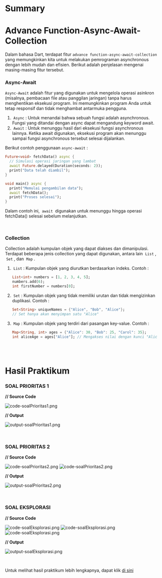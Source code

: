 # Summary 

# Advance Function-Async-Await-Collection

Dalam bahasa Dart, terdapat fitur `advance function-async-await-collection` yang memungkinkan kita untuk melakukan pemrograman asynchronous dengan lebih mudah dan efisien. Berikut adalah penjelasan mengenai masing-masing fitur tersebut.

### **Async-Await**
`Async-Await` adalah fitur yang digunakan untuk mengelola operasi asinkron (misalnya, pembacaan file atau panggilan jaringan) tanpa harus menghentikan eksekusi program. Ini memungkinkan program Anda untuk tetap responsif dan tidak menghambat antarmuka pengguna.
1. &nbsp;`Async`&nbsp;: Untuk menandai bahwa sebuah fungsi adalah asynchronous. Fungsi yang ditandai dengan async dapat mengandung keyword await.
2. &nbsp;`Await`&nbsp;: Untuk menunggu hasil dari eksekusi fungsi asynchronous lainnya. Ketika await digunakan, eksekusi program akan menunggu sampai fungsi asynchronous tersebut selesai dijalankan.  

Berikut contoh penggunaan `async-await` :  
```dart
Future<void> fetchData() async {
  // Simulasi operasi jaringan yang lambat
  await Future.delayed(Duration(seconds: 2));
  print("Data telah diambil");
}

void main() async {
  print("Memulai pengambilan data");
  await fetchData();
  print("Proses selesai");
}
```
Dalam contoh ini, &nbsp;`await`&nbsp; digunakan untuk menunggu hingga operasi fetchData() selesai sebelum melanjutkan.

<br>

### **Collection**
Collection adalah kumpulan objek yang dapat diakses dan dimanipulasi. Terdapat beberapa jenis collection yang dapat digunakan, antara lain &nbsp;`List`&nbsp;, &nbsp;`Set`&nbsp;, dan &nbsp;`Map`&nbsp;.
1. &nbsp;`List`&nbsp;: Kumpulan objek yang diurutkan berdasarkan indeks. Contoh :  
   ```dart
   List<int> numbers = [1, 2, 3, 4, 5];
   numbers.add(6);
   int firstNumber = numbers[0];
   ```
2. &nbsp;`Set`&nbsp;: Kumpulan objek yang tidak memiliki urutan dan tidak mengizinkan duplikasi. Contoh :  
   ```dart
   Set<String> uniqueNames = {"Alice", "Bob", "Alice"};
   // Set hanya akan menyimpan satu "Alice"
   ```
3. &nbsp;`Map`&nbsp;: Kumpulan objek yang terdiri dari pasangan key-value. Contoh :  
   ```dart
   Map<String, int> ages = {"Alice": 30, "Bob": 25, "Carol": 35};
   int aliceAge = ages["Alice"]; // Mengakses nilai dengan kunci "Alice"
   ```

<br><br>

# Hasil Praktikum

### **SOAL PRIORITAS 1**
**// Source Code**

![code-soalPrioritas1.png](../1.%20Branching-Looping-Function/screenshot/code-soalPrioritas1.png)

**// Output**

![output-soalPrioritas1.png](screenshot/output-soalPrioritas1.png)

<br>

### **SOAL PRIORITAS 2**

**// Source Code**

![code-soalPrioritas2.png](screenshot/code-soalPrioritas2-1.png)
![code-soalPrioritas2.png](screenshot/code-soalPrioritas2-2.png)

**// Output**

![output-soalPrioritas2.png](screenshot/output-soalPrioritas2.png)

<br>

### **SOAL EKSPLORASI**

**// Source Code**

![code-soalEksplorasi.png](screenshot/code-soalEksplorasi-1.png)
![code-soalEksplorasi.png](screenshot/code-soalEksplorasi-2.png)
![code-soalEksplorasi.png](screenshot/code-soalEksplorasi-3.png)

**// Output**

![output-soalEksplorasi.png](screenshot/output-soalEksplorasi.png)

<br>

Untuk melihat hasil praktikum lebih lengkapnya, dapat klik [di sini](https://github.com/aryaptradji/flutter_Muhammad-Aryaputra-Adji/tree/master/Minggu-2/2.%20Advance%20Function-Async-Await-Collection/praktikum)